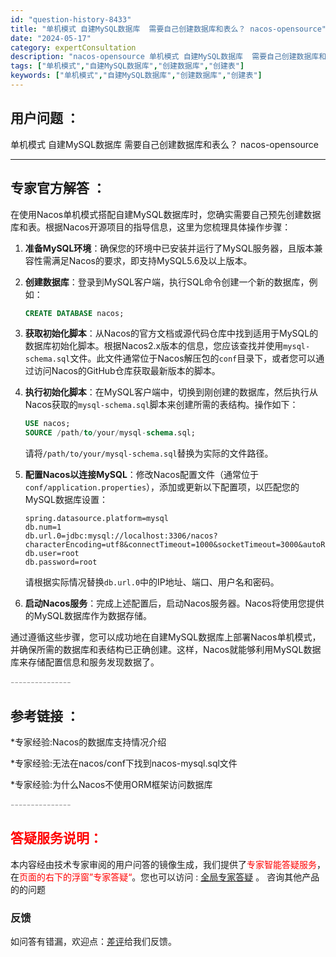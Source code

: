 ```yaml
---
id: "question-history-8433"
title: "单机模式 自建MySQL数据库  需要自己创建数据库和表么？ nacos-opensource"
date: "2024-05-17"
category: expertConsultation
description: "nacos-opensource 单机模式 自建MySQL数据库  需要自己创建数据库和表么？"
tags: ["单机模式","自建MySQL数据库","创建数据库","创建表"]
keywords: ["单机模式","自建MySQL数据库","创建数据库","创建表"]
---
```


## 用户问题 ： 
 单机模式 自建MySQL数据库  需要自己创建数据库和表么？ nacos-opensource 

---------------
## 专家官方解答 ：

在使用Nacos单机模式搭配自建MySQL数据库时，您确实需要自己预先创建数据库和表。根据Nacos开源项目的指导信息，这里为您梳理具体操作步骤：

1. **准备MySQL环境**：确保您的环境中已安装并运行了MySQL服务器，且版本兼容性需满足Nacos的要求，即支持MySQL5.6及以上版本。

2. **创建数据库**：登录到MySQL客户端，执行SQL命令创建一个新的数据库，例如：
   ```sql
   CREATE DATABASE nacos;
   ```

3. **获取初始化脚本**：从Nacos的官方文档或源代码仓库中找到适用于MySQL的数据库初始化脚本。根据Nacos2.x版本的信息，您应该查找并使用`mysql-schema.sql`文件。此文件通常位于Nacos解压包的`conf`目录下，或者您可以通过访问Nacos的GitHub仓库获取最新版本的脚本。

4. **执行初始化脚本**：在MySQL客户端中，切换到刚创建的数据库，然后执行从Nacos获取的`mysql-schema.sql`脚本来创建所需的表结构。操作如下：
   ```sql
   USE nacos;
   SOURCE /path/to/your/mysql-schema.sql;
   ```
   请将`/path/to/your/mysql-schema.sql`替换为实际的文件路径。

5. **配置Nacos以连接MySQL**：修改Nacos配置文件（通常位于`conf/application.properties`），添加或更新以下配置项，以匹配您的MySQL数据库设置：
   ```properties
   spring.datasource.platform=mysql
   db.num=1
   db.url.0=jdbc:mysql://localhost:3306/nacos?characterEncoding=utf8&connectTimeout=1000&socketTimeout=3000&autoReconnect=true
   db.user=root
   db.password=root
   ```
   请根据实际情况替换`db.url.0`中的IP地址、端口、用户名和密码。

6. **启动Nacos服务**：完成上述配置后，启动Nacos服务器。Nacos将使用您提供的MySQL数据库作为数据存储。

通过遵循这些步骤，您可以成功地在自建MySQL数据库上部署Nacos单机模式，并确保所需的数据库和表结构已正确创建。这样，Nacos就能够利用MySQL数据库来存储配置信息和服务发现数据了。


<font color="#949494">---------------</font> 


## 参考链接 ：

*专家经验:Nacos的数据库支持情况介绍 
 
 *专家经验:无法在nacos/conf下找到nacos-mysql.sql文件 
 
 *专家经验:为什么Nacos不使用ORM框架访问数据库 


 <font color="#949494">---------------</font> 
 


## <font color="#FF0000">答疑服务说明：</font> 

本内容经由技术专家审阅的用户问答的镜像生成，我们提供了<font color="#FF0000">专家智能答疑服务</font>，在<font color="#FF0000">页面的右下的浮窗”专家答疑“</font>。您也可以访问 : [全局专家答疑](https://opensource.alibaba.com/chatBot) 。 咨询其他产品的的问题

### 反馈
如问答有错漏，欢迎点：[差评](https://ai.nacos.io/user/feedbackByEnhancerGradePOJOID?enhancerGradePOJOId=13654)给我们反馈。
